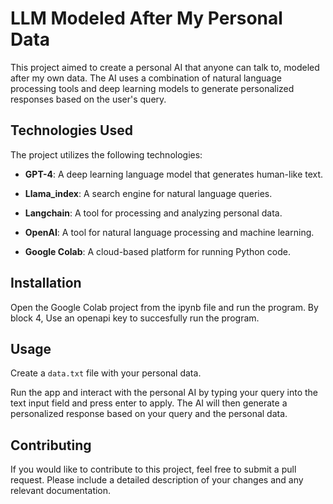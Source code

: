 # LLM Modeled After My Personal Data

This project aimed to create a personal AI that anyone can talk to, modeled after my own data. The AI uses a combination of natural language processing tools and deep learning models to generate personalized responses based on the user's query.

## Technologies Used

The project utilizes the following technologies:

- **GPT-4**: A deep learning language model that generates human-like text.
  
- **Llama_index**: A search engine for natural language queries.

- **Langchain**: A tool for processing and analyzing personal data.

- **OpenAI**: A tool for natural language processing and machine learning.

- **Google Colab**: A cloud-based platform for running Python code.

## Installation

Open the Google Colab project from the ipynb file and run the program. By block 4, Use an openapi key to succesfully run the program.

## Usage
Create a `data.txt` file with your personal data.

Run the app and interact with the personal AI by typing your query into the text input field and press enter to apply. The AI will then generate a personalized response based on your query and the personal data.


## Contributing

If you would like to contribute to this project, feel free to submit a pull request. Please include a detailed description of your changes and any relevant documentation.
